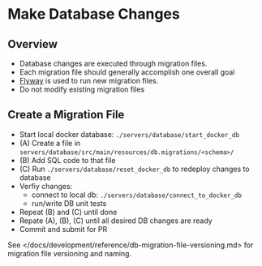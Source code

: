 # Make Database Changes

## Overview

- Database changes are executed through migration files.
- Each migration file should generally accomplish one overall goal
- [Flyway](https://flywaydb.org/) is used to run new migration files.
- Do not modify existing migration files

## Create a Migration File

- Start local docker database: `./servers/database/start_docker_db`
- (A) Create a file in `servers/database/src/main/resources/db.migrations/<schema>/`
- (B) Add  SQL code to that file
- (C) Run `./servers/database/reset_docker_db` to redeploy changes to database
- Verfiy changes:
  - connect to local db: `./servers/database/connect_to_docker_db`
  - run/write DB unit tests
- Repeat (B) and (C) until done
- Repate (A), (B), (C) until all desired DB changes are ready
- Commit and submit for PR

See </docs/development/reference/db-migration-file-versioning.md> for
migration file versioning and naming.

